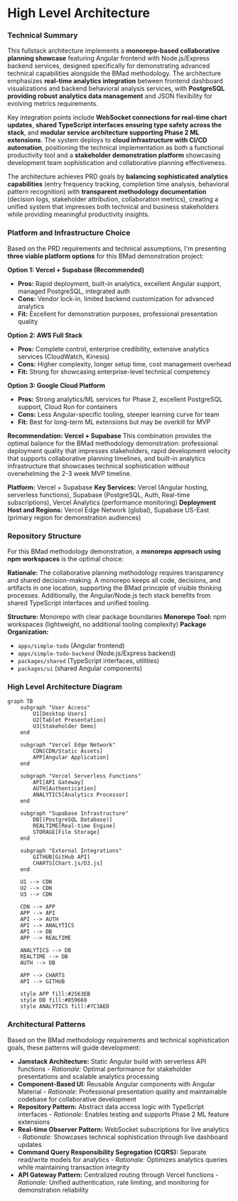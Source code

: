 # High Level Architecture

### Technical Summary

This fullstack architecture implements a **monorepo-based collaborative planning showcase** featuring Angular frontend with Node.js/Express backend services, designed specifically for demonstrating advanced technical capabilities alongside the BMad methodology. The architecture emphasizes **real-time analytics integration** between frontend dashboard visualizations and backend behavioral analysis services, with **PostgreSQL providing robust analytics data management** and JSON flexibility for evolving metrics requirements.

Key integration points include **WebSocket connections for real-time chart updates**, **shared TypeScript interfaces ensuring type safety across the stack**, and **modular service architecture supporting Phase 2 ML extensions**. The system deploys to **cloud infrastructure with CI/CD automation**, positioning the technical implementation as both a functional productivity tool and a **stakeholder demonstration platform** showcasing development team sophistication and collaborative planning effectiveness.

The architecture achieves PRD goals by **balancing sophisticated analytics capabilities** (entry frequency tracking, completion time analysis, behavioral pattern recognition) with **transparent methodology documentation** (decision logs, stakeholder attribution, collaboration metrics), creating a unified system that impresses both technical and business stakeholders while providing meaningful productivity insights.

### Platform and Infrastructure Choice

Based on the PRD requirements and technical assumptions, I'm presenting **three viable platform options** for this BMad demonstration project:

**Option 1: Vercel + Supabase (Recommended)**
- **Pros:** Rapid deployment, built-in analytics, excellent Angular support, managed PostgreSQL, integrated auth
- **Cons:** Vendor lock-in, limited backend customization for advanced analytics
- **Fit:** Excellent for demonstration purposes, professional presentation quality

**Option 2: AWS Full Stack**
- **Pros:** Complete control, enterprise credibility, extensive analytics services (CloudWatch, Kinesis)
- **Cons:** Higher complexity, longer setup time, cost management overhead
- **Fit:** Strong for showcasing enterprise-level technical competency

**Option 3: Google Cloud Platform**
- **Pros:** Strong analytics/ML services for Phase 2, excellent PostgreSQL support, Cloud Run for containers
- **Cons:** Less Angular-specific tooling, steeper learning curve for team
- **Fit:** Best for long-term ML extensions but may be overkill for MVP

**Recommendation: Vercel + Supabase**
This combination provides the optimal balance for the BMad methodology demonstration: professional deployment quality that impresses stakeholders, rapid development velocity that supports collaborative planning timelines, and built-in analytics infrastructure that showcases technical sophistication without overwhelming the 2-3 week MVP timeline.

**Platform:** Vercel + Supabase
**Key Services:** Vercel (Angular hosting, serverless functions), Supabase (PostgreSQL, Auth, Real-time subscriptions), Vercel Analytics (performance monitoring)
**Deployment Host and Regions:** Vercel Edge Network (global), Supabase US-East (primary region for demonstration audiences)

### Repository Structure

For this BMad methodology demonstration, a **monorepo approach using npm workspaces** is the optimal choice:

**Rationale:** The collaborative planning methodology requires transparency and shared decision-making. A monorepo keeps all code, decisions, and artifacts in one location, supporting the BMad principle of visible thinking processes. Additionally, the Angular/Node.js tech stack benefits from shared TypeScript interfaces and unified tooling.

**Structure:** Monorepo with clear package boundaries
**Monorepo Tool:** npm workspaces (lightweight, no additional tooling complexity)
**Package Organization:**
- `apps/simple-todo` (Angular frontend)
- `apps/simple-todo-backend` (Node.js/Express backend)
- `packages/shared` (TypeScript interfaces, utilities)
- `packages/ui` (shared Angular components)

### High Level Architecture Diagram

```mermaid
graph TB
    subgraph "User Access"
        U1[Desktop Users]
        U2[Tablet Presentation]
        U3[Stakeholder Demo]
    end

    subgraph "Vercel Edge Network"
        CDN[CDN/Static Assets]
        APP[Angular Application]
    end

    subgraph "Vercel Serverless Functions"
        API[API Gateway]
        AUTH[Authentication]
        ANALYTICS[Analytics Processor]
    end

    subgraph "Supabase Infrastructure"
        DB[(PostgreSQL Database)]
        REALTIME[Real-time Engine]
        STORAGE[File Storage]
    end

    subgraph "External Integrations"
        GITHUB[GitHub API]
        CHARTS[Chart.js/D3.js]
    end

    U1 --> CDN
    U2 --> CDN
    U3 --> CDN

    CDN --> APP
    APP --> API
    API --> AUTH
    API --> ANALYTICS
    API --> DB
    APP --> REALTIME

    ANALYTICS --> DB
    REALTIME --> DB
    AUTH --> DB

    APP --> CHARTS
    API --> GITHUB

    style APP fill:#2563EB
    style DB fill:#059669
    style ANALYTICS fill:#7C3AED
```

### Architectural Patterns

Based on the BMad methodology requirements and technical sophistication goals, these patterns will guide development:

- **Jamstack Architecture:** Static Angular build with serverless API functions - *Rationale:* Optimal performance for stakeholder presentations and scalable analytics processing
- **Component-Based UI:** Reusable Angular components with Angular Material - *Rationale:* Professional presentation quality and maintainable codebase for collaborative development
- **Repository Pattern:** Abstract data access logic with TypeScript interfaces - *Rationale:* Enables testing and supports Phase 2 ML feature extensions
- **Real-time Observer Pattern:** WebSocket subscriptions for live analytics - *Rationale:* Showcases technical sophistication through live dashboard updates
- **Command Query Responsibility Segregation (CQRS):** Separate read/write models for analytics - *Rationale:* Optimizes analytics queries while maintaining transaction integrity
- **API Gateway Pattern:** Centralized routing through Vercel functions - *Rationale:* Unified authentication, rate limiting, and monitoring for demonstration reliability
